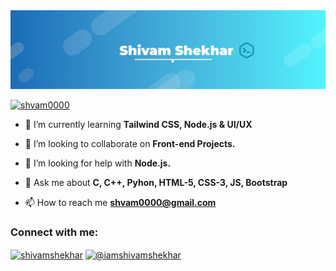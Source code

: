 <!-- <h1 align="center">Hey 👋, I'm Shivam Shekhar</h1>
<h3 align="center">A Web Developer</h3> -->
<img src = "Cover.png">

<p align="left"> <a href="https://github.com/ryo-ma/github-profile-trophy"><img src="https://github-profile-trophy.vercel.app/?username=shvam0000" alt="shvam0000" /></a> </p>

<!-- - 🔭 I’m currentlys working on **** -->

- 🌱 I’m currently learning **Tailwind CSS, Node.js & UI/UX**

- 👯 I’m looking to collaborate on **Front-end Projects.**

- 🤝 I’m looking for help with **Node.js.**

- 💬 Ask me about **C, C++, Pyhon, HTML-5, CSS-3, JS, Bootstrap**

- 📫 How to reach me **shvam0000@gmail.com**

<h3 align="left">Connect with me:</h3>
<p align="left">
<a href="https://www.linkedin.com/in/shivam-shekhar-062950182/" target="blank"><img align="center" src="https://cdn.jsdelivr.net/npm/simple-icons@3.0.1/icons/linkedin.svg" alt="shivamshekhar" height="30" width="40" /></a>
<a href="https://www.instagram.com/iamshivamshekhar/" target="blank"><img align="center" src="https://cdn.jsdelivr.net/npm/simple-icons@3.0.1/icons/instagram.svg" alt="@iamshivamshekhar" height="30" width="40" /></a>
</p>

<!-- <h3 align="left">Languages and Tools:</h3>
<p align="left"> <a href="https://www.cprogramming.com/" target="_blank"> <img src="https://devicons.github.io/devicon/devicon.git/icons/c/c-original.svg" alt="c" width="40" height="40"/> </a> <a href="https://www.w3schools.com/cpp/" target="_blank"> <img src="https://devicons.github.io/devicon/devicon.git/icons/cplusplus/cplusplus-original.svg" alt="cplusplus" width="40" height="40"/> </a><a href="https://www.w3.org/html/" target="_blank"> <img src="https://devicons.github.io/devicon/devicon.git/icons/html5/html5-original-wordmark.svg" alt="html5" width="40" height="40"/> </a> <a href = ""> <img src = "https://www.vectorlogo.zone/logos/javascript/javascript-vertical.svg" alt = "JS" height = "40" width = "40"> </a> <a href=""> <img src = "https://www.vectorlogo.zone/logos/getbootstrap/getbootstrap-icon.svg" alt = "Bootstrap" height = "40" width = "40"> </a> <a href="https://www.w3schools.com/css/" target="_blank"> <img src="https://devicons.github.io/devicon/devicon.git/icons/css3/css3-original-wordmark.svg" alt="css3" width="40" height="40"/> </a><a href="https://git-scm.com/" target="_blank"> <img src="https://www.vectorlogo.zone/logos/git-scm/git-scm-icon.svg" alt="git" width="40" height="40"/> </a> <a href="https://www.linux.org/" target="_blank"> <img src="https://devicons.github.io/devicon/devicon.git/icons/linux/linux-original.svg" alt="linux" width="40" height="40"/> </a> -->

<!-- <p><img align="left" src="https://github-readme-stats.vercel.app/api/top-langs?username=shvam0000&show_icons=true&locale=en&layout=compact" alt="shvam0000" /></p>

<!-- <p>&nbsp;<img align="center" src="https://github-readme-stats.vercel.app/api?username=shvam0000&show_icons=true&locale=en&count_private=true" alt="shvam0000" /></p>

<p align="left"> <img src="https://komarev.com/ghpvc/?username=shvam0000&label=Profile%20views&color=0e75b6&style=flat" alt="shvam0000" /> </p>

